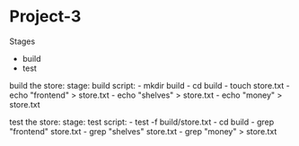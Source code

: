 # Project-3

Stages

- build
- test

build the store:
  stage: build
  script: 
    - mkdir build
    - cd build
    - touch store.txt
    - echo "frontend" > store.txt
    - echo "shelves" > store.txt
    - echo "money" > store.txt
    
test the store:
  stage: test
  script:
    - test -f build/store.txt
    - cd build
    - grep "frontend" store.txt
    - grep "shelves" store.txt
    - grep "money" > store.txt

